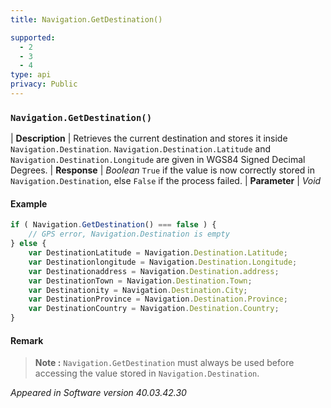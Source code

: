 ```yaml
---
title: Navigation.GetDestination()

supported:
  - 2
  - 3
  - 4
type: api
privacy: Public
---
```


### `Navigation.GetDestination()`

| **Description** | Retrieves the current destination and stores it inside `Navigation.Destination`.  `Navigation.Destination.Latitude` and `Navigation.Destination.Longitude` are given in WGS84 Signed Decimal Degrees.
| **Response** | *Boolean*  `True` if the value is now correctly stored in `Navigation.Destination`, else `False` if the process failed.
| **Parameter**   | *Void*

#### Example

```javascript
if ( Navigation.GetDestination() === false ) {
	// GPS error, Navigation.Destination is empty
} else {
	var DestinationLatitude = Navigation.Destination.Latitude;
	var Destinationlongitude = Navigation.Destination.Longitude;
	var Destinationaddress = Navigation.Destination.address;
	var DestinationTown = Navigation.Destination.Town;
	var Destinationity = Navigation.Destination.City;
	var DestinationProvince = Navigation.Destination.Province;
	var DestinationCountry = Navigation.Destination.Country;
}
```

#### Remark

>**Note :** `Navigation.GetDestination` must always be used before accessing the value stored in `Navigation.Destination`.

*Appeared in Software version 40.03.42.30*
